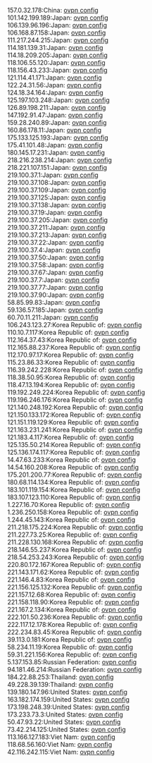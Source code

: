 157.0.32.178:China: [ovpn config](vpn/157_0_32_178.ovpn)  
101.142.199.189:Japan: [ovpn config](vpn/101_142_199_189.ovpn)  
106.139.96.196:Japan: [ovpn config](vpn/106_139_96_196.ovpn)  
106.168.87.158:Japan: [ovpn config](vpn/106_168_87_158.ovpn)  
111.217.244.215:Japan: [ovpn config](vpn/111_217_244_215.ovpn)  
114.181.139.31:Japan: [ovpn config](vpn/114_181_139_31.ovpn)  
114.18.209.205:Japan: [ovpn config](vpn/114_18_209_205.ovpn)  
118.106.55.120:Japan: [ovpn config](vpn/118_106_55_120.ovpn)  
118.156.43.233:Japan: [ovpn config](vpn/118_156_43_233.ovpn)  
121.114.41.171:Japan: [ovpn config](vpn/121_114_41_171.ovpn)  
122.24.31.56:Japan: [ovpn config](vpn/122_24_31_56.ovpn)  
124.18.34.164:Japan: [ovpn config](vpn/124_18_34_164.ovpn)  
125.197.103.248:Japan: [ovpn config](vpn/125_197_103_248.ovpn)  
126.89.198.211:Japan: [ovpn config](vpn/126_89_198_211.ovpn)  
147.192.91.47:Japan: [ovpn config](vpn/147_192_91_47.ovpn)  
159.28.240.89:Japan: [ovpn config](vpn/159_28_240_89.ovpn)  
160.86.178.11:Japan: [ovpn config](vpn/160_86_178_11.ovpn)  
175.133.125.193:Japan: [ovpn config](vpn/175_133_125_193.ovpn)  
175.41.101.48:Japan: [ovpn config](vpn/175_41_101_48.ovpn)  
180.145.17.231:Japan: [ovpn config](vpn/180_145_17_231.ovpn)  
218.216.238.214:Japan: [ovpn config](vpn/218_216_238_214.ovpn)  
218.221.107.151:Japan: [ovpn config](vpn/218_221_107_151.ovpn)  
219.100.37.1:Japan: [ovpn config](vpn/219_100_37_1.ovpn)  
219.100.37.108:Japan: [ovpn config](vpn/219_100_37_108.ovpn)  
219.100.37.109:Japan: [ovpn config](vpn/219_100_37_109.ovpn)  
219.100.37.125:Japan: [ovpn config](vpn/219_100_37_125.ovpn)  
219.100.37.138:Japan: [ovpn config](vpn/219_100_37_138.ovpn)  
219.100.37.19:Japan: [ovpn config](vpn/219_100_37_19.ovpn)  
219.100.37.205:Japan: [ovpn config](vpn/219_100_37_205.ovpn)  
219.100.37.211:Japan: [ovpn config](vpn/219_100_37_211.ovpn)  
219.100.37.213:Japan: [ovpn config](vpn/219_100_37_213.ovpn)  
219.100.37.22:Japan: [ovpn config](vpn/219_100_37_22.ovpn)  
219.100.37.4:Japan: [ovpn config](vpn/219_100_37_4.ovpn)  
219.100.37.50:Japan: [ovpn config](vpn/219_100_37_50.ovpn)  
219.100.37.58:Japan: [ovpn config](vpn/219_100_37_58.ovpn)  
219.100.37.67:Japan: [ovpn config](vpn/219_100_37_67.ovpn)  
219.100.37.7:Japan: [ovpn config](vpn/219_100_37_7.ovpn)  
219.100.37.77:Japan: [ovpn config](vpn/219_100_37_77.ovpn)  
219.100.37.90:Japan: [ovpn config](vpn/219_100_37_90.ovpn)  
58.85.99.83:Japan: [ovpn config](vpn/58_85_99_83.ovpn)  
59.136.57.185:Japan: [ovpn config](vpn/59_136_57_185.ovpn)  
60.70.11.211:Japan: [ovpn config](vpn/60_70_11_211.ovpn)  
106.243.123.27:Korea Republic of: [ovpn config](vpn/106_243_123_27.ovpn)  
110.10.7.117:Korea Republic of: [ovpn config](vpn/110_10_7_117.ovpn)  
112.164.37.43:Korea Republic of: [ovpn config](vpn/112_164_37_43.ovpn)  
112.165.88.237:Korea Republic of: [ovpn config](vpn/112_165_88_237.ovpn)  
112.170.97.17:Korea Republic of: [ovpn config](vpn/112_170_97_17.ovpn)  
115.23.86.33:Korea Republic of: [ovpn config](vpn/115_23_86_33.ovpn)  
116.39.242.228:Korea Republic of: [ovpn config](vpn/116_39_242_228.ovpn)  
118.38.50.95:Korea Republic of: [ovpn config](vpn/118_38_50_95.ovpn)  
118.47.13.194:Korea Republic of: [ovpn config](vpn/118_47_13_194.ovpn)  
119.192.249.224:Korea Republic of: [ovpn config](vpn/119_192_249_224.ovpn)  
119.196.246.176:Korea Republic of: [ovpn config](vpn/119_196_246_176.ovpn)  
121.140.248.192:Korea Republic of: [ovpn config](vpn/121_140_248_192.ovpn)  
121.150.133.172:Korea Republic of: [ovpn config](vpn/121_150_133_172.ovpn)  
121.151.119.129:Korea Republic of: [ovpn config](vpn/121_151_119_129.ovpn)  
121.163.231.241:Korea Republic of: [ovpn config](vpn/121_163_231_241.ovpn)  
121.183.4.117:Korea Republic of: [ovpn config](vpn/121_183_4_117.ovpn)  
125.135.50.214:Korea Republic of: [ovpn config](vpn/125_135_50_214.ovpn)  
125.136.174.117:Korea Republic of: [ovpn config](vpn/125_136_174_117.ovpn)  
14.47.63.233:Korea Republic of: [ovpn config](vpn/14_47_63_233.ovpn)  
14.54.160.208:Korea Republic of: [ovpn config](vpn/14_54_160_208.ovpn)  
175.201.200.77:Korea Republic of: [ovpn config](vpn/175_201_200_77.ovpn)  
180.68.114.134:Korea Republic of: [ovpn config](vpn/180_68_114_134.ovpn)  
183.101.119.154:Korea Republic of: [ovpn config](vpn/183_101_119_154.ovpn)  
183.107.123.110:Korea Republic of: [ovpn config](vpn/183_107_123_110.ovpn)  
1.227.16.70:Korea Republic of: [ovpn config](vpn/1_227_16_70.ovpn)  
1.236.250.158:Korea Republic of: [ovpn config](vpn/1_236_250_158.ovpn)  
1.244.45.143:Korea Republic of: [ovpn config](vpn/1_244_45_143.ovpn)  
211.218.175.224:Korea Republic of: [ovpn config](vpn/211_218_175_224.ovpn)  
211.227.73.25:Korea Republic of: [ovpn config](vpn/211_227_73_25.ovpn)  
211.228.130.168:Korea Republic of: [ovpn config](vpn/211_228_130_168.ovpn)  
218.146.55.237:Korea Republic of: [ovpn config](vpn/218_146_55_237.ovpn)  
218.54.253.243:Korea Republic of: [ovpn config](vpn/218_54_253_243.ovpn)  
220.80.172.167:Korea Republic of: [ovpn config](vpn/220_80_172_167.ovpn)  
221.143.171.62:Korea Republic of: [ovpn config](vpn/221_143_171_62.ovpn)  
221.146.4.83:Korea Republic of: [ovpn config](vpn/221_146_4_83.ovpn)  
221.156.125.132:Korea Republic of: [ovpn config](vpn/221_156_125_132.ovpn)  
221.157.12.68:Korea Republic of: [ovpn config](vpn/221_157_12_68.ovpn)  
221.158.118.90:Korea Republic of: [ovpn config](vpn/221_158_118_90.ovpn)  
221.167.2.134:Korea Republic of: [ovpn config](vpn/221_167_2_134.ovpn)  
222.101.50.236:Korea Republic of: [ovpn config](vpn/222_101_50_236.ovpn)  
222.117.12.178:Korea Republic of: [ovpn config](vpn/222_117_12_178.ovpn)  
222.234.83.45:Korea Republic of: [ovpn config](vpn/222_234_83_45.ovpn)  
39.113.0.181:Korea Republic of: [ovpn config](vpn/39_113_0_181.ovpn)  
58.234.11.19:Korea Republic of: [ovpn config](vpn/58_234_11_19.ovpn)  
59.31.221.156:Korea Republic of: [ovpn config](vpn/59_31_221_156.ovpn)  
5.137.153.85:Russian Federation: [ovpn config](vpn/5_137_153_85.ovpn)  
94.181.46.214:Russian Federation: [ovpn config](vpn/94_181_46_214.ovpn)  
184.22.88.253:Thailand: [ovpn config](vpn/184_22_88_253.ovpn)  
49.228.39.139:Thailand: [ovpn config](vpn/49_228_39_139.ovpn)  
139.180.147.96:United States: [ovpn config](vpn/139_180_147_96.ovpn)  
163.182.174.159:United States: [ovpn config](vpn/163_182_174_159.ovpn)  
173.198.248.39:United States: [ovpn config](vpn/173_198_248_39.ovpn)  
173.233.73.3:United States: [ovpn config](vpn/173_233_73_3.ovpn)  
50.47.93.22:United States: [ovpn config](vpn/50_47_93_22.ovpn)  
73.42.214.125:United States: [ovpn config](vpn/73_42_214_125.ovpn)  
113.166.127.183:Viet Nam: [ovpn config](vpn/113_166_127_183.ovpn)  
118.68.56.160:Viet Nam: [ovpn config](vpn/118_68_56_160.ovpn)  
42.116.242.115:Viet Nam: [ovpn config](vpn/42_116_242_115.ovpn)  
